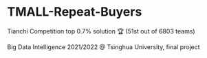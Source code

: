 # TMALL-Repeat-Buyers

Tianchi Competition top 0.7% solution :trophy: (51st out of 6803 teams)

Big Data Intelligence 2021/2022 @ Tsinghua University, final project

